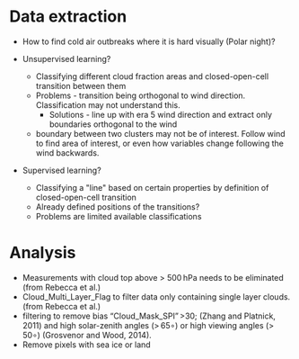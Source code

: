 # Data extraction

- How to find cold air outbreaks where it is hard visually (Polar night)?
- Unsupervised learning?
  - Classifying different cloud fraction areas and closed-open-cell transition between them
  - Problems - transition being orthogonal to wind direction. Classification may not understand this.
    - Solutions - line up with era 5 wind direction and extract only boundaries orthogonal to the wind
  - boundary between two clusters may not be of interest. Follow wind to find area of interest, or even how variables change following the wind backwards. 
  
- Supervised learning?
  - Classifying a "line" based on certain properties by definition of closed-open-cell transition
  - Already defined positions of the transitions?
  - Problems are limited available classifications

# Analysis

- Measurements with cloud top above > 500 hPa needs to be eliminated (from Rebecca et al.)
- Cloud_Multi_Layer_Flag to filter data only containing single layer clouds. (from Rebecca et al.)
- filtering to remove bias “Cloud_Mask_SPI” >30; (Zhang and Platnick, 2011) and high solar-zenith angles (> 65∘) or high viewing angles (> 50∘) (Grosvenor and Wood, 2014).
- Remove pixels with sea ice or land 

